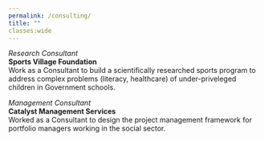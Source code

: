```yaml
---
permalink: /consulting/
title: ""
classes:wide 
---
```


*Research Consultant*   
**Sports Village Foundation**  
Work as a Consultant to build a scientifically researched sports program to address complex problems (literacy, healthcare) of under-priveleged children in Government schools. 

*Management Consultant*   
**Catalyst Management Services**    
Worked as a Consultant to design the project management framework for portfolio managers working in the social sector. 
